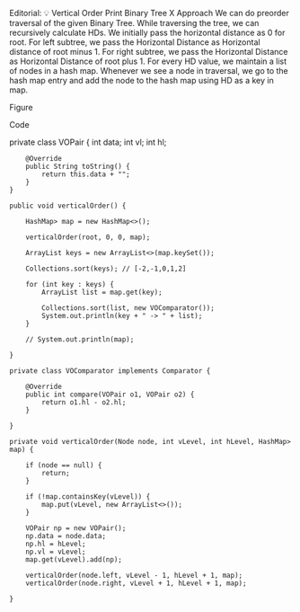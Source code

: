 Editorial: 💡 Vertical Order Print Binary Tree
X
Approach
We can do preorder traversal of the given Binary Tree. While traversing the tree, we can recursively calculate HDs. We initially pass the horizontal distance as 0 for root. For left subtree, we pass the Horizontal Distance as Horizontal distance of root minus 1. For right subtree, we pass the Horizontal Distance as Horizontal Distance of root plus 1. For every HD value, we maintain a list of nodes in a hash map. Whenever we see a node in traversal, we go to the hash map entry and add the node to the hash map using HD as a key in map.

Figure

Code

private class VOPair {
        int data;
        int vl;
        int hl;

        @Override
        public String toString() {
            return this.data + "";
        }
    }

    public void verticalOrder() {

        HashMap> map = new HashMap<>();

        verticalOrder(root, 0, 0, map);

        ArrayList keys = new ArrayList<>(map.keySet());

        Collections.sort(keys); // [-2,-1,0,1,2]

        for (int key : keys) {
            ArrayList list = map.get(key);

            Collections.sort(list, new VOComparator());
            System.out.println(key + " -> " + list);
        }

        // System.out.println(map);

    }

    private class VOComparator implements Comparator {

        @Override
        public int compare(VOPair o1, VOPair o2) {
            return o1.hl - o2.hl;
        }

    }

    private void verticalOrder(Node node, int vLevel, int hLevel, HashMap> map) {

        if (node == null) {
            return;
        }

        if (!map.containsKey(vLevel)) {
            map.put(vLevel, new ArrayList<>());
        }

        VOPair np = new VOPair();
        np.data = node.data;
        np.hl = hLevel;
        np.vl = vLevel;
        map.get(vLevel).add(np);

        verticalOrder(node.left, vLevel - 1, hLevel + 1, map);
        verticalOrder(node.right, vLevel + 1, hLevel + 1, map);

    }